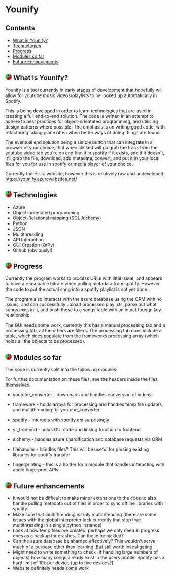 Younify
===========
## Contents
* [What is Younify?](#what-is)
* [Technologies](#tech)
* [Progress](#prog)
* [Modules so far](#mod)
* [Future Enhancements](#fut) 

<a name="what-is"></a>
## <img src="younify/resources/Yin_yang.svg" alt="Logo" width="20"/> What is Younify?

Younify is a tool currently in early stages of development that hopefully will allow for youtube music videos/playlists to be looked up automatically in Spotify.

This is being developed in order to learn technologies that are used in creating a full end-to-end solution. The code is written in an attempt to adhere to best 
practices for object-orientated programming, and utilising design patterns where possible. The emphasis is on writing good code, with refactoring taking place often
when better ways of doing things are found.

The eventual end solution being a simple button that can integrate in a browser of your choice, that when clicked will go grab the track from the youtube video tab
 you're on and find it in spotify if it exists, and if it doesn't, it'll grab the file, download, add metadata, convert, and put it in your local files for you for 
 use in spotify or media player of your choice.
 
 Currently there is a website, however this is relatively raw and undeveloped:
 https://younify.azurewebsites.net/
 
<a name="tech"></a>
## <img src="younify/resources/Yin_yang.svg" alt="Logo" width="20"/> Technologies
* Azure
* Object-orientated programming
* Object-Relational mapping (SQL Alchemy)
* Python
* JSON
* Multithreading
* API Interaction
* GUI Creation (QtPy)
* Github (obviously!)

<a name="prog"></a>
## <img src="younify/resources/Yin_yang.svg" alt="Logo" width="20"/> Progress
Currently the program works to process URLs with little issue, and appears to have a reasonable hitrate when pulling 
metadata from spotify. However the code to put the actual song into a spotify playlist is not yet done.

The program also interacts with the azure database using the ORM with no issues, and can successfully upload 
processed playlists, parse out what songs exist in it, and push these to a songs table with an intact foreign key
relationship.

The GUI needs some work, currently this has a manual processing tab and a processing tab, all the others are 
fillers. The processing tab does include a table, which does populate from the frameworks processing array (which
holds all the objects to be processed).

<a name="mod"></a>
## <img src="younify/resources/Yin_yang.svg" alt="Logo" width="20"/> Modules so far

The code is currently split into the following modules:

For further documentation on these files, see the headers inside the files themselves.

* youtube_converter - downloads and handles conversion of videos

* framework - holds arrays for processing and handles temp file updates, and multithreading for youtube_converter

* spotify - interacts with spotify api surprisingly

* yt_frontend - holds GUI code and linking function to frontend

* alchemy - handles azure shardification and database requests via ORM

* filehandler - handles files? This will be useful for parsing existing libraries for spotify transfer

* fingerprinting - this is a holder for a module that handles interacting with audio fingerprint APIs

<a name="fut"></a>
## <img src="younify/resources/Yin_yang.svg" alt="Logo" width="20"/> Future enhancements

* It would not be difficult to make minor extensions to the code to also handle pulling metadata out of 
files in order to sync offline libraries with spotify. 
* Make sure that multithreading is truly multithreading (there are some issues with the global interpreter
lock currently that stop true multithreading in a single python instance)
* Look at how temp files are created, perhaps we only need in progress ones as a backup for crashes. Can these be pickled?
* Can the azure database be sharded effectively? This wouldn't serve much of a purpose other than learning.
But still worth investigating.
* Might need to write something to check (if handling large numbers of objects) how many songs already exist
in the users profile. Spotify has a hard limit of 10k per device (up to five devices?)
* Website definitely needs some work